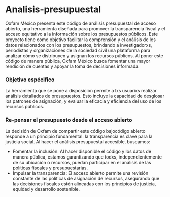 # Analisis-presupuestal

Oxfam México presenta este código de análisis presupuestal de acceso abierto, una herramienta diseñada para promover la transparencia fiscal y el acceso equitativo a la información sobre los presupuestos públicos. Este proyecto tiene como objetivo facilitar la comprensión y el análisis de los datos relacionados con los presupuestos, brindando a investigadorxs, periodistas y organizaciones de la sociedad civil una plataforma para analizar cómo se distribuyen y asignan los recursos públicos. Al poner este código de manera pública, Oxfam México busca fomentar una mayor rendición de cuentas y apoyar la toma de decisiones informada.

### Objetivo espécifico
La herramienta que se pone a disposición permite a lxs usuarixs realizar análisis detallados de presupuestos. Esto incluye la capacidad de desglosar los patrones de asignación, y evaluar la eficacia y eficiencia del uso de los recursos públicos. 

### Re-pensar el presupuesto desde el acceso abierto
La decisión de Oxfam de compartir este código bajocódigo abierto responde a un principio fundamental: la transparencia es clave para la justicia social. Al hacer el análisis presupuestal accesible, buscamos:

- Fomentar la inclusión: Al hacer disponible el código y los datos de manera pública, estamos garantizando que todxs, independientemente de su ubicación o recursos, puedan participar en el análisis de las políticas fiscales y presupuestarias.
- Impulsar la transparencia: El acceso abierto permite una revisión constante de las políticas de asignación de recursos, asegurando que las decisiones fiscales estén alineadas con los principios de justicia, equidad y desarrollo sostenible.
